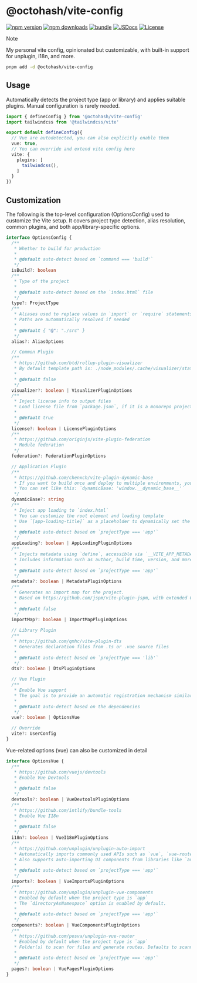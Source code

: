 # @octohash/vite-config

[![npm version][npm-version-src]][npm-version-href]
[![npm downloads][npm-downloads-src]][npm-downloads-href]
[![bundle][bundle-src]][bundle-href]
[![JSDocs][jsdocs-src]][jsdocs-href]
[![License][license-src]][license-href]

> [!NOTE]
> My personal vite config, opinionated but customizable, with built-in support for unplugin, i18n, and more.

```bash
pnpm add -d @octohash/vite-config
```

## Usage

Automatically detects the project type (app or library) and applies suitable plugins. Manual configuration is rarely needed.

```ts
import { defineConfig } from '@octohash/vite-config'
import tailwindcss from '@tailwindcss/vite'

export default defineConfig({
  // Vue are autodetected, you can also explicitly enable them
  vue: true,
  // You can override and extend vite config here
  vite: {
    plugins: [
      tailwindcss(),
    ]
  }
})
```

## Customization

The following is the top-level configuration (OptionsConfig) used to customize the Vite setup. It covers project type detection, alias resolution, common plugins, and both app/library-specific options.

```ts
interface OptionsConfig {
  /**
   * Whether to build for production
   *
   * @default auto-detect based on `command === 'build'`
   */
  isBuild?: boolean
  /**
   * Type of the project
   *
   * @default auto-detect based on the `index.html` file
   */
  type?: ProjectType
  /**
   * Aliases used to replace values in `import` or `require` statements
   * Paths are automatically resolved if needed
   *
   * @default { "@": "./src" }
   */
  alias?: AliasOptions

  // Common Plugin
  /**
   * https://github.com/btd/rollup-plugin-visualizer
   * By default template path is: ./node_modules/.cache/visualizer/stats.html
   *
   * @default false
   */
  visualizer?: boolean | VisualizerPluginOptions
  /**
   * Inject license info to output files
   * Load license file from `package.json`, if it is a monorepo project, the root `package.json` will also be merged
   *
   * @default true
   */
  license?: boolean | LicensePluginOptions
  /**
   * https://github.com/originjs/vite-plugin-federation
   * Module federation
   */
  federation?: FederationPluginOptions

  // Application Plugin
  /**
   * https://github.com/chenxch/vite-plugin-dynamic-base
   * If you want to build once and deploy to multiple environments, you can enable this plugin to set publicPath at runtime
   * You can set like this: `dynamicBase: 'window.__dynamic_base__'`
   */
  dynamicBase?: string
  /**
   * Inject app loading to `index.html`
   * You can customize the root element and loading template
   * Use `[app-loading-title]` as a placeholder to dynamically set the document title during loading`
   *
   * @default auto-detect based on `projectType === 'app'`
   */
  appLoading?: boolean | AppLoadingPluginOptions
  /**
   * Injects metadata using `define`, accessible via `__VITE_APP_METADATA__`.
   * Includes information such as author, build time, version, and more.
   *
   * @default auto-detect based on `projectType === 'app'`
   */
  metadata?: boolean | MetadataPluginOptions
  /**
   * Generates an import map for the project.
   * Based on https://github.com/jspm/vite-plugin-jspm, with extended CDN provider support and options for include/exclude.
   *
   * @default false
   */
  importMap?: boolean | ImportMapPluginOptions

  // Library Plugin
  /**
   * https://github.com/qmhc/vite-plugin-dts
   * Generates declaration files from .ts or .vue source files
   *
   * @default auto-detect based on `projectType === 'lib'`
   */
  dts?: boolean | DtsPluginOptions

  // Vue Plugin
  /**
   * Enable Vue support
   * The goal is to provide an automatic registration mechanism similar to Nuxt in app development.
   *
   * @default auto-detect based on the dependencies
   */
  vue?: boolean | OptionsVue

  // Override
  vite?: UserConfig
}
```

Vue-related options (vue) can also be customized in detail

```ts
interface OptionsVue {
  /**
   * https://github.com/vuejs/devtools
   * Enable Vue Devtools
   *
   * @default false
   */
  devtools?: boolean | VueDevtoolsPluginOptions
  /**
   * https://github.com/intlify/bundle-tools
   * Enable Vue I18n
   *
   * @default false
   */
  i18n?: boolean | VueI18nPluginOptions
  /**
   * https://github.com/unplugin/unplugin-auto-import
   * Automatically imports commonly used APIs such as `vue`, `vue-router`, `pinia`, `@vueuse/core`, etc
   * Also supports auto-importing UI components from libraries like `ant-design-vue`, `element-plus`, etc
   *
   * @default auto-detect based on `projectType === 'app'`
   */
  imports?: boolean | VueImportsPluginOptions
  /**
   * https://github.com/unplugin/unplugin-vue-components
   * Enabled by default when the project type is `app`
   * The `directoryAsNamespace` option is enabled by default.
   *
   * @default auto-detect based on `projectType === 'app'`
   */
  components?: boolean | VueComponentsPluginOptions
  /**
   * https://github.com/posva/unplugin-vue-router
   * Enabled by default when the project type is `app`
   * Folder(s) to scan for files and generate routes. Defaults to scanning the pages directory.
   *
   * @default auto-detect based on `projectType === 'app'`
   */
  pages?: boolean | VuePagesPluginOptions
}
```

<!-- Badges -->

[npm-version-src]: https://img.shields.io/npm/v/@octohash/vite-config?style=flat&colorA=080f12&colorB=1fa669
[npm-version-href]: https://npmjs.com/package/@octohash/vite-config
[npm-downloads-src]: https://img.shields.io/npm/dm/@octohash/vite-config?style=flat&colorA=080f12&colorB=1fa669
[npm-downloads-href]: https://npmjs.com/package/@octohash/vite-config
[bundle-src]: https://img.shields.io/bundlephobia/minzip/@octohash/vite-config?style=flat&colorA=080f12&colorB=1fa669&label=minzip
[bundle-href]: https://bundlephobia.com/result?p=@octohash/vite-config
[license-src]: https://img.shields.io/badge/license-MIT-blue.svg?style=flat&colorA=080f12&colorB=1fa669
[license-href]: https://github.com/jinghaihan/@octohash/vite-config/LICENSE
[jsdocs-src]: https://img.shields.io/badge/jsdocs-reference-080f12?style=flat&colorA=080f12&colorB=1fa669
[jsdocs-href]: https://www.jsdocs.io/package/@octohash/vite-config
